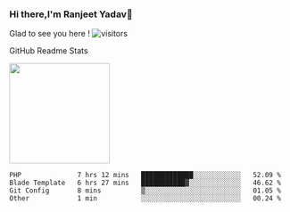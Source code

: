 ### Hi there,I'm Ranjeet Yadav👋

Glad to see you here ! ![visitors](https://visitor-badge.glitch.me/badge?page_id=${ranjeetproject}.${ranjeetproject.repo.id}) 

GitHub Readme Stats 

<img height="180em" src="https://github-readme-stats.vercel.app/api?username=ranjeetproject&show_icons=true&hide_border=true&&count_private=true&include_all_commits=true" />

<!--START_SECTION:waka-->
```text
PHP              7 hrs 12 mins   █████████████░░░░░░░░░░░░   52.09 % 
Blade Template   6 hrs 27 mins   ███████████▓░░░░░░░░░░░░░   46.62 % 
Git Config       8 mins          ▒░░░░░░░░░░░░░░░░░░░░░░░░   01.05 % 
Other            1 min           ░░░░░░░░░░░░░░░░░░░░░░░░░   00.24 % 
```
<!--END_SECTION:waka-->
